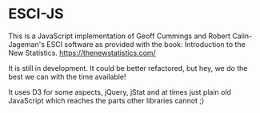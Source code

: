 # ESCI-JS

This is a JavaScript implementation of Geoff Cummings and Robert Calin-Jageman's ESCI software as provided with the book: Introduction to the New Statistics.
https://thenewstatistics.com/

It is still in development. It could be better refactored, but hey, we do the best we can with the time available!

It uses D3 for some aspects, jQuery, jStat and at times just plain old JavaScript which reaches the parts other libraries cannot ;)










